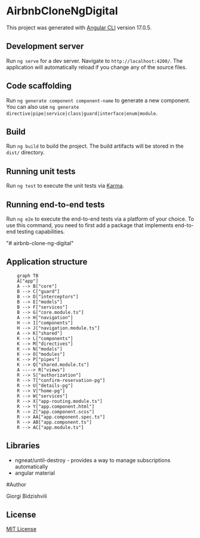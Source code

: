 # AirbnbCloneNgDigital

This project was generated with [Angular CLI](https://github.com/angular/angular-cli) version 17.0.5.

## Development server

Run `ng serve` for a dev server. Navigate to `http://localhost:4200/`. The application will automatically reload if you change any of the source files.

## Code scaffolding

Run `ng generate component component-name` to generate a new component. You can also use `ng generate directive|pipe|service|class|guard|interface|enum|module`.

## Build

Run `ng build` to build the project. The build artifacts will be stored in the `dist/` directory.

## Running unit tests

Run `ng test` to execute the unit tests via [Karma](https://karma-runner.github.io).

## Running end-to-end tests

Run `ng e2e` to execute the end-to-end tests via a platform of your choice. To use this command, you need to first add a package that implements end-to-end testing capabilities.

"# airbnb-clone-ng-digital"

## Application structure

```mermaid
    graph TB
    A["app"]
    A --> B["core"]
    B --> C["guard"]
    B --> D["interceptors"]
    B --> E["models"]
    B --> F["services"]
    B --> G["core.module.ts"]
    A --> H["navigation"]
    H --> I["components"]
    H --> J["navigation.module.ts"]
    A --> K["shared"]
    K --> L["components"]
    K --> M["directives"]
    K --> N["modals"]
    K --> O["modules"]
    K --> P["pipes"]
    K --> Q["shared.module.ts"]
    A ----> R["views"]
    R --> S["authorization"]
    R --> T["confirm-reservation-pg"]
    R --> U["details-pg"]
    R --> V["home-pg"]
    R --> W["services"]
    R --> X["app-routing.module.ts"]
    R --> Y["app.component.html"]
    R --> Z["app.component.scss"]
    R --> AA["app.component.spec.ts"]
    R --> AB["app.component.ts"]
    R --> AC["app.module.ts"]
```

## Libraries

-   ngneat/until-destroy - provides a way to manage subscriptions automatically
-   angular material

#Author

Giorgi Bidzishvili

## License

[MIT License](LICENSE)
